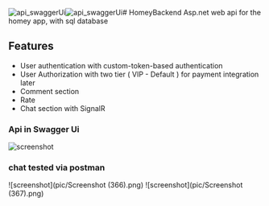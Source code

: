 ![api_swaggerUi](https://github.com/user-attachments/assets/1d51d5a7-7333-4bae-b597-c4d45534f20a)![api_swaggerUi](https://github.com/user-attachments/assets/209e4086-d219-466b-ae69-399ec6478683)# HomeyBackend
Asp.net web api for the homey app, with sql database
## Features
* User authentication with custom-token-based authentication
* User Authorization with two tier ( VIP - Default ) for payment integration later
* Comment section
* Rate
* Chat section with SignalR
### Api in Swagger Ui
![screenshot](pic/api_swaggerUi.png)
### chat tested via postman
![screenshot](pic/Screenshot (366).png)
![screenshot](pic/Screenshot (367).png)
